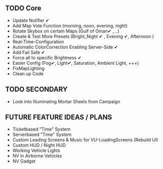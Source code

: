 ## TODO Core
- Update Notifier ✔
- Add Map Vote Function (morning, noon, evening, night)
- Rotate Skybox on certain Maps (Gulf of Oman✔ ,...)
- Create & Test More Presets (Bright_Night ✔ , Evening ✔, Afternoon )
- Real-Time-Configuration
- Automatic ColorCorrection Enabling Server-Side  ✔
- Add Fail Safe ✔
- Force all to specific Brightness ✔
- Easier Config (Fog✔, Light✔, Saturation, Ambient Light, +++)
- FixMapLighting
- Clean up Code


## TODO SECONDARY
- Look into Illuminating Mortar Sheels from Campaign

## FUTURE FEATURE IDEAS / PLANS
- Ticketbased "Time" System
- Serverbased "Time" System
- Custom Leading Screens & Music for VU-LoadingScreens (Rebuild UI)
- Custom HUD / Night HUD
- Working Vehicle Lights
- NV in Airborne Vehicles
- NV Gadget
